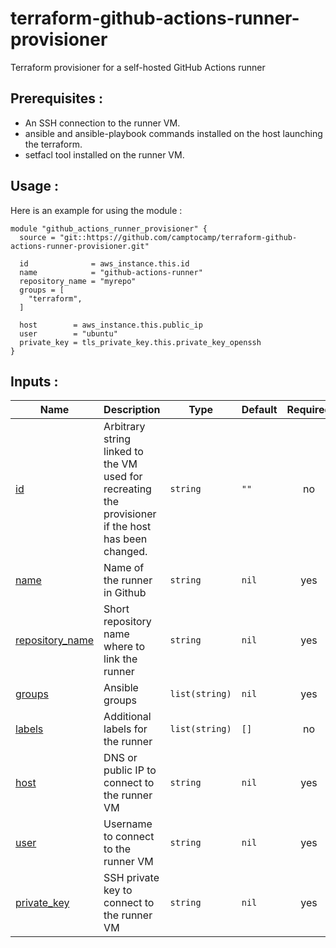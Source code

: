 # terraform-github-actions-runner-provisioner

Terraform provisioner for a self-hosted GitHub Actions runner


## Prerequisites :
 * An SSH connection to the runner VM.
 * ansible and ansible-playbook commands installed on the host launching the terraform.
 * setfacl tool installed on the runner VM.


## Usage :

Here is an example for using the module :

```
module "github_actions_runner_provisioner" {
  source = "git::https://github.com/camptocamp/terraform-github-actions-runner-provisioner.git"

  id              = aws_instance.this.id
  name            = "github-actions-runner"
  repository_name = "myrepo"
  groups = [
    "terraform",
  ]

  host        = aws_instance.this.public_ip
  user        = "ubuntu"
  private_key = tls_private_key.this.private_key_openssh
}
```

## Inputs :

| Name | Description | Type | Default | Required |
|------|-------------|------|---------|:--------:|
| [id](https://github.com/camptocamp/terraform-github-actions-runner-provisioner/blob/af6391bbf58a17ceed33eab063e414ab6c2c3b2a/variables.tf#L1) | Arbitrary string linked to the VM used for recreating the provisioner if the host has been changed. | `string` | `""` | no |
| [name](https://github.com/camptocamp/terraform-github-actions-runner-provisioner/blob/af6391bbf58a17ceed33eab063e414ab6c2c3b2a/variables.tf#L7) | Name of the runner in Github | `string` | `nil` | yes |
| [repository_name](https://github.com/camptocamp/terraform-github-actions-runner-provisioner/blob/af6391bbf58a17ceed33eab063e414ab6c2c3b2a/variables.tf#L11) | Short repository name where to link the runner | `string` | `nil` | yes |
| [groups](https://github.com/camptocamp/terraform-github-actions-runner-provisioner/blob/af6391bbf58a17ceed33eab063e414ab6c2c3b2a/variables.tf#L15) | Ansible groups | `list(string)` | `nil` | yes |
| [labels](https://github.com/camptocamp/terraform-github-actions-runner-provisioner/blob/af6391bbf58a17ceed33eab063e414ab6c2c3b2a/variables.tf#L19) | Additional labels for the runner | `list(string)` | `[]` | no |
| [host](https://github.com/camptocamp/terraform-github-actions-runner-provisioner/blob/af6391bbf58a17ceed33eab063e414ab6c2c3b2a/variables.tf#L26) | DNS or public IP to connect to the runner VM | `string` | `nil` | yes |
| [user](https://github.com/camptocamp/terraform-github-actions-runner-provisioner/blob/af6391bbf58a17ceed33eab063e414ab6c2c3b2a/variables.tf#L30) | Username to connect to the runner VM | `string` | `nil` | yes |
| [private_key](https://github.com/camptocamp/terraform-github-actions-runner-provisioner/blob/af6391bbf58a17ceed33eab063e414ab6c2c3b2a/variables.tf#L34) | SSH private key to connect to the runner VM | `string` | `nil` | yes |

